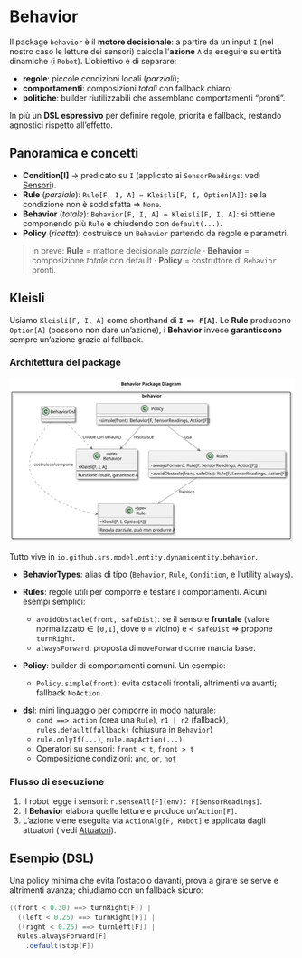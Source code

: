 # Behavior

Il package `behavior` è il **motore decisionale**: a partire da un input `I` (nel nostro caso le letture dei sensori)
calcola l’**azione** `A` da eseguire su entità dinamiche (i `Robot`). L'obiettivo è di separare:

- **regole**: piccole condizioni locali (*parziali*);
- **comportamenti**: composizioni *totali* con fallback chiaro;
- **politiche**: builder riutilizzabili che assemblano comportamenti “pronti”.

In più un **DSL espressivo** per definire regole, priorità e fallback, restando agnostici rispetto
all’effetto.

## Panoramica e concetti

- **Condition[I]** → predicato su `I` (applicato ai `SensorReadings`: vedi [Sensori](./04-entity.md#sensori)).
- **Rule** (*parziale*): `Rule[F, I, A] = Kleisli[F, I, Option[A]]`: se la condizione non è soddisfatta ⇒ `None`.
- **Behavior** (*totale*): `Behavior[F, I, A] = Kleisli[F, I, A]`: si ottiene componendo più `Rule` e chiudendo con
  `default(...)`.
- **Policy** (*ricetta*): costruisce un `Behavior` partendo da regole e parametri.

> In breve: **Rule** = mattone decisionale *parziale* · **Behavior** = composizione *totale* con default · **Policy** =
> costruttore di `Behavior` pronti.

## Kleisli

Usiamo `Kleisli[F, I, A]` come shorthand di **`I => F[A]`**.
Le **Rule** producono `Option[A]` (possono non dare un’azione), i **Behavior** invece **garantiscono** sempre un’azione
grazie al fallback.

### Architettura del package

![Behavior: Rule, Behavior, Policy](../../static/img/04-detailed-design/behavior-package.svg)

Tutto vive in `io.github.srs.model.entity.dynamicentity.behavior`.

* **BehaviorTypes**: alias di tipo (`Behavior`, `Rule`, `Condition`, e l’utility `always`).
* **Rules**: regole utili per comporre e testare i comportamenti. Alcuni esempi semplici:
    - `avoidObstacle(front, safeDist)`: se il sensore **frontale** (valore normalizzato ∈ `[0,1]`, dove `0` = vicino) è
      `< safeDist` ⇒ propone `turnRight`.
    - `alwaysForward`: proposta di `moveForward` come marcia base.

* **Policy**: builder di comportamenti comuni. Un esempio:
    - `Policy.simple(front)`: evita ostacoli frontali, altrimenti va avanti; fallback `NoAction`.

- **dsl**: mini linguaggio per comporre in modo naturale:
    - `cond ==> action` (crea una `Rule`), `r1 | r2` (fallback), `rules.default(fallback)` (chiusura in `Behavior`)
    - `rule.onlyIf(...)`, `rule.mapAction(...)`
    - Operatori su sensori: `front < t`, `front > t`
    - Composizione condizioni: `and`, `or`, `not`

### Flusso di esecuzione

1. Il robot legge i sensori: `r.senseAll[F](env): F[SensorReadings]`.
2. Il **Behavior** elabora quelle letture e produce un’`Action[F]`.
3. L’azione viene eseguita via `ActionAlg[F, Robot]` e applicata dagli attuatori (
   vedi [Attuatori](./04-entity.md#attuatori)).

## Esempio (DSL)

Una policy minima che evita l’ostacolo davanti, prova a girare se serve e altrimenti avanza; chiudiamo con un fallback
sicuro:

```scala
((front < 0.30) ==> turnRight[F]) |
  ((left < 0.25) ==> turnRight[F]) |
  ((right < 0.25) ==> turnLeft[F]) |
  Rules.alwaysForward[F]
    .default(stop[F])
```